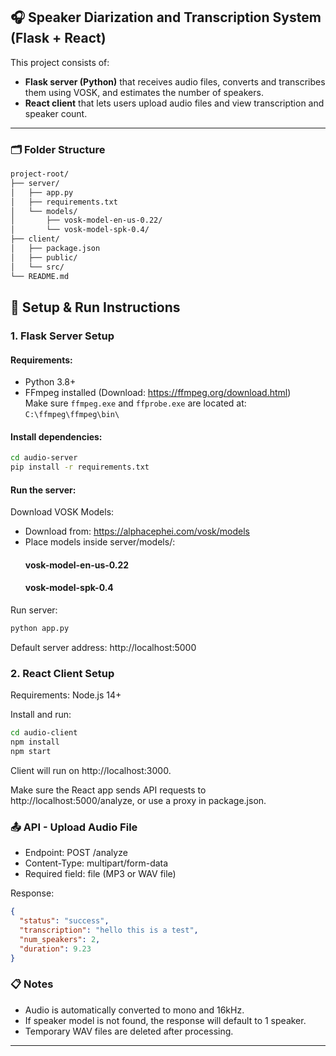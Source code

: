 ## 🎧 Speaker Diarization and Transcription System (Flask + React)

This project consists of:
- **Flask server (Python)** that receives audio files, converts and transcribes them using VOSK, and estimates the number of speakers.
- **React client** that lets users upload audio files and view transcription and speaker count.

---
### 🗂️ Folder Structure
```markdown
project-root/
├── server/
│   ├── app.py
│   ├── requirements.txt
│   └── models/
│       ├── vosk-model-en-us-0.22/
│       └── vosk-model-spk-0.4/
├── client/
│   ├── package.json
│   ├── public/
│   └── src/
└── README.md
```

## 🔧 Setup & Run Instructions

### 1. Flask Server Setup

#### Requirements:
- Python 3.8+
- FFmpeg installed (Download: https://ffmpeg.org/download.html)  
  Make sure `ffmpeg.exe` and `ffprobe.exe` are located at:  
  `C:\ffmpeg\ffmpeg\bin\`

#### Install dependencies:

```bash
cd audio-server
pip install -r requirements.txt
```
#### Run the server:

Download VOSK Models:
- Download from: https://alphacephei.com/vosk/models
- Place models inside server/models/:
   #### vosk-model-en-us-0.22
   #### vosk-model-spk-0.4 

Run server:
```bash
python app.py
```
Default server address: http://localhost:5000

### 2. React Client Setup

Requirements:
Node.js 14+

Install and run:

```bash
cd audio-client
npm install
npm start
```

Client will run on http://localhost:3000.

Make sure the React app sends API requests to http://localhost:5000/analyze, or use a proxy in package.json.


### 📤 API - Upload Audio File

- Endpoint: POST /analyze
- Content-Type: multipart/form-data
- Required field: file (MP3 or WAV file)

Response:

```json
{
  "status": "success",
  "transcription": "hello this is a test",
  "num_speakers": 2,
  "duration": 9.23
}
```

### 📋 Notes
- Audio is automatically converted to mono and 16kHz.
- If speaker model is not found, the response will default to 1 speaker.
- Temporary WAV files are deleted after processing.

---






